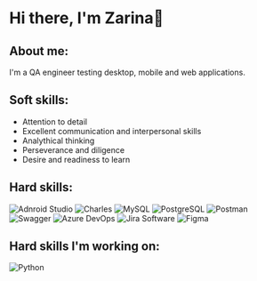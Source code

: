 <h1>Hi there, I'm Zarina👋</h1>
<div>
  <h2>About me:</h2>
  <p>I'm a QA engineer testing desktop, mobile and web applications.</p>
</div>  

<div>
  <h2>Soft skills:</h2>
  <ul>
			<li>Attention to detail</li>
			<li>Excellent communication and interpersonal skills</li>
			<li>Analythical thinking</li>
      <li>Perseverance and diligence</li>
      <li>Desire and readiness to learn</li>
	</ul>
</div>  

<h2>Hard skills:</h2>

![Adnroid Studio](https://img.shields.io/badge/Android%20Studio%20-%20%233DDC84?style=for-the-badge&logo=androidstudio&logoColor=white&label=%20)
![Charles](https://img.shields.io/badge/Charles%20-%20%2323add8e6?style=for-the-badge&logo=charles&label=%20)
![MySQL](https://img.shields.io/badge/MySQL%20-%20%234479A1?style=for-the-badge&logo=MySQL&logoColor=white&label=%20)
![PostgreSQL](https://img.shields.io/badge/PostgreSQL%20-%20%234169E1?style=for-the-badge&logo=postgresql&logoColor=white&label=%20)
![Postman](https://img.shields.io/badge/Postman%20-%20%23FF6C37?style=for-the-badge&logo=postman&logoColor=white&label=%20)
![Swagger](https://img.shields.io/badge/Swagger%20-%20%2385EA2D?style=for-the-badge&logo=swagger&logoColor=white&label=%20)
![Azure DevOps](https://img.shields.io/badge/Azure%20DevOps%20-%20%230078D7?style=for-the-badge&logo=azuredevops&logoColor=white&label=%20)
![Jira Software](https://img.shields.io/badge/Jira%20Software%20-%20%230052CC?style=for-the-badge&logo=jirasoftware&logoColor=white&label=%20)
![Figma](https://img.shields.io/badge/Figma%20-%20black?style=for-the-badge&logo=figma&logoColor=%23F24E1E&label=%20)

<h2>Hard skills I'm working on:</h2>

![Python](https://img.shields.io/badge/Python%20-%20%233776AB?style=for-the-badge&logo=Python&logoColor=white&label=%20)



